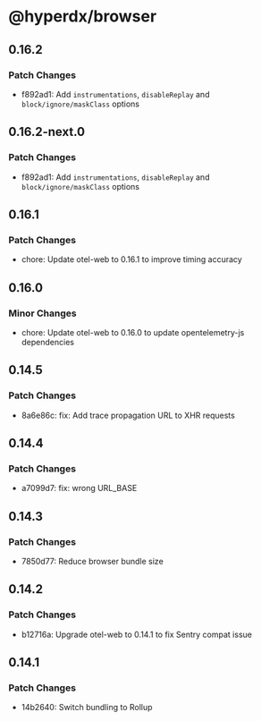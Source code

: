 # @hyperdx/browser

## 0.16.2

### Patch Changes

- f892ad1: Add `instrumentations`, `disableReplay` and `block/ignore/maskClass` options

## 0.16.2-next.0

### Patch Changes

- f892ad1: Add `instrumentations`, `disableReplay` and `block/ignore/maskClass` options

## 0.16.1

### Patch Changes

- chore: Update otel-web to 0.16.1 to improve timing accuracy

## 0.16.0

### Minor Changes

- chore: Update otel-web to 0.16.0 to update opentelemetry-js dependencies

## 0.14.5

### Patch Changes

- 8a6e86c: fix: Add trace propagation URL to XHR requests

## 0.14.4

### Patch Changes

- a7099d7: fix: wrong URL_BASE

## 0.14.3

### Patch Changes

- 7850d77: Reduce browser bundle size

## 0.14.2

### Patch Changes

- b12716a: Upgrade otel-web to 0.14.1 to fix Sentry compat issue

## 0.14.1

### Patch Changes

- 14b2640: Switch bundling to Rollup
